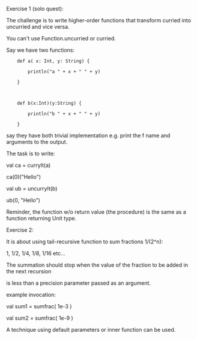 Exercise 1 (solo quest):

The challenge is to write higher-order functions that transform curried into uncurried and vice versa.

You can't use Function.uncurried or curried.  

Say we have two functions:



        def a( x: Int, y: String) {

            println("a " + x + " " + y)

        }



        def b(x:Int)(y:String) {

            println("b " + x + " " + y)

        }

say they have both trivial implementation e.g. print the f name and arguments to the output.





The task is to write: 

val ca = curryIt(a)

ca(0)("Hello")



val ub = uncurryIt(b)

ub(0, "Hello")



Reminder, the function w/o return value (the procedure) is the same as a function returning Unit type.





Exercise 2:

It is about using tail-recursive function to sum fractions 1/(2^n):

1, 1/2, 1/4, 1/8, 1/16 etc...



The summation should stop when the value of the fraction to be added in the next recursion

is less than a precision parameter passed as an argument.



example invocation:

val sum1 = sumfrac( 1e-3 )

val sum2 = sumfrac( 1e-9 )



A technique using default parameters or inner function can be used.